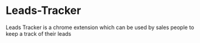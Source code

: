 # Leads-Tracker
Leads Tracker is a chrome extension which can be used by sales people to keep a track of their leads   
